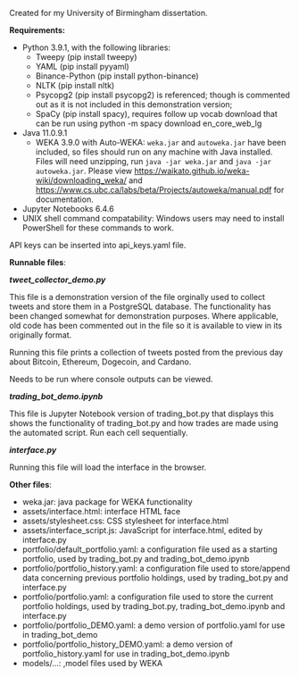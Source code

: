 Created for my University of Birmingham dissertation.

**Requirements:**
- Python 3.9.1, with the following libraries:
  - Tweepy (pip install tweepy)
  - YAML (pip install pyyaml)
  - Binance-Python (pip install python-binance)
  - NLTK (pip install nltk)
  - Psycopg2 (pip install psycopg2) is referenced; though is commented out as it is not included in this demonstration version;
   - SpaCy (pip install spacy), requires follow up vocab download that can be run using python -m spacy download en_core_web_lg
- Java 11.0.9.1
  - WEKA 3.9.0 with Auto-WEKA: `weka.jar` and `autoweka.jar` have been included, so files should run on any machine with Java installed. Files will need unzipping, run `java -jar weka.jar` and `java -jar autoweka.jar`. Please view https://waikato.github.io/weka-wiki/downloading_weka/ and https://www.cs.ubc.ca/labs/beta/Projects/autoweka/manual.pdf for documentation.
- Jupyter Notebooks 6.4.6
- UNIX shell command compatability: Windows users may need to install PowerShell for these commands to work.

API keys can be inserted into api_keys.yaml file.

**Runnable files**:

**_tweet_collector_demo.py_**


This file is a demonstration version of the file orginally used to collect tweets
and store them in a PostgreSQL database. The functionality has been changed somewhat
for demonstration purposes. Where applicable, old code has been commented out in the file
so it is available to view in its originally format.

Running this file prints a collection of tweets posted from the
previous day about Bitcoin, Ethereum, Dogecoin, and Cardano.

Needs to be run where console outputs can be viewed.



**_trading_bot_demo.ipynb_**

This file is Jupyter Notebook version of trading_bot.py that displays this shows the functionality of trading_bot.py and how trades are made using the automated script. Run each cell sequentially.

**_interface.py_**

Running this file will load the interface in the browser.

**Other files**:
- weka.jar: java package for WEKA functionality
- assets/interface.html: interface HTML face
- assets/stylesheet.css: CSS stylesheet for interface.html
- assets/interface_script.js: JavaScript for interface.html, edited by interface.py
- portfolio/default_portfolio.yaml: a configuration file used as a starting portfolio, used by trading_bot.py and trading_bot_demo.ipynb
- portfolio/portfolio_history.yaml: a configuration file used to store/append data concerning previous portfolio holdings, used by trading_bot.py and interface.py
- portfolio/portfolio.yaml: a configuration file used to store the current portfolio holdings, used by trading_bot.py, trading_bot_demo.ipynb and interface.py
- portfolio/portfolio_DEMO.yaml: a demo version of portfolio.yaml for use in trading_bot_demo
- portfolio/portfolio_history_DEMO.yaml: a demo version of portfolio_history.yaml for use in trading_bot_demo.ipynb
- models/...: ,model files used by WEKA 
